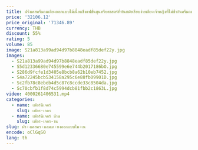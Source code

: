 ```yaml
---
title: ฝรั่งเศสครีมลมเตียงออกแบบไม้เนื้อแข็งแฟชั่นสุนทรียศาสตร์ที่ทันสมัยเรียบง่ายเตียงเจ้าหญิงที่ไม่ซ้ํากันครีมลม Beliche เฟอร์นิเจอร์บ้าน
price: '32106.12'
price_original: '71346.89'
currency: THB
discount: 55%
rating: 5
volume: 85
image: S21a813a99ad94d97b8848eadf85def22y.jpg
images:
  - S21a813a99ad94d97b8848eadf85def22y.jpg
  - S5d12336680e745599e6e744b2017186bO.jpg
  - S286d9fcfe1d3405e8bcb8a62b10eb7452.jpg
  - S4a72245bcb534158a295c6e88fb09901D.jpg
  - Sc2fb78c8ebeb4d5c87c8ccde33c8504da.jpg
  - Sc70cbfb1f8d74c5994dcb81fbb2c1863L.jpg
video: 4000261406531.mp4
categories:
  - name: เฟอร์นิเจอร์
    slug: เฟอร-เจอร
  - name: เฟอร์นิเจอร์ บ้าน
    slug: เฟอร-เจอร-าน
slug: ฝร-งเศสคร-มลมเต-ยงออกแบบไม-เน
encode: oClGqS0
lang: th
---
```

  